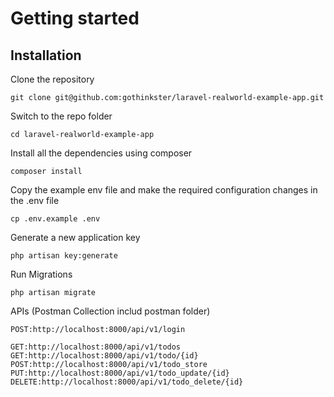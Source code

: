 

# Getting started

## Installation


Clone the repository

    git clone git@github.com:gothinkster/laravel-realworld-example-app.git

Switch to the repo folder

    cd laravel-realworld-example-app

Install all the dependencies using composer

    composer install

Copy the example env file and make the required configuration changes in the .env file

    cp .env.example .env

Generate a new application key

    php artisan key:generate
    
Run Migrations

    php artisan migrate

APIs (Postman Collection includ postman folder)

    POST:http://localhost:8000/api/v1/login

    GET:http://localhost:8000/api/v1/todos
    GET:http://localhost:8000/api/v1/todo/{id}
    POST:http://localhost:8000/api/v1/todo_store
    PUT:http://localhost:8000/api/v1/todo_update/{id}
    DELETE:http://localhost:8000/api/v1/todo_delete/{id}
